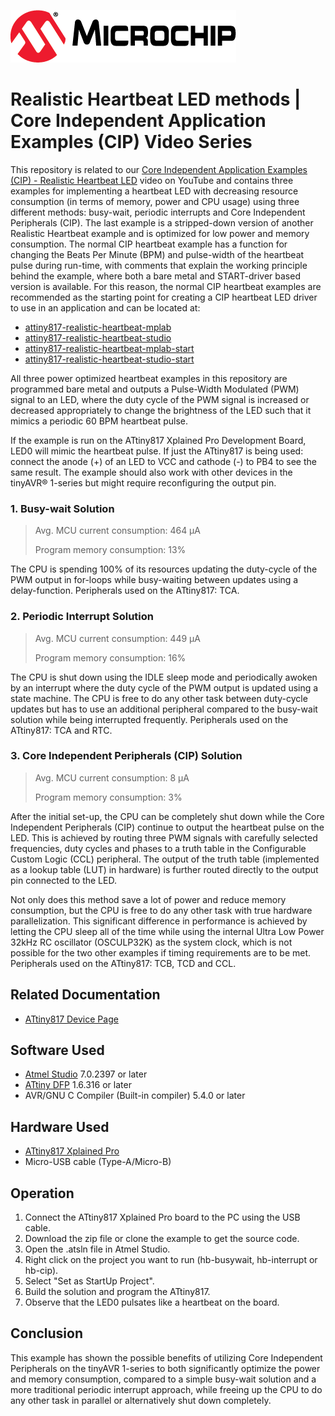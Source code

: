 <!-- Please do not change this logo with link -->

[![MCHP](images/microchip.png)](https://www.microchip.com)

# Realistic Heartbeat LED methods | Core Independent Application Examples (CIP) Video Series

This repository is related to our [Core Independent Application Examples (CIP) - Realistic Heartbeat LED](https://www.youtube.com/channel/UCU_N4jDOub9J8splDAPiMWA) video on YouTube and contains three examples for implementing a heartbeat LED with decreasing resource consumption (in terms of memory, power and CPU usage) using three different methods: busy-wait, periodic interrupts and Core Independent Peripherals (CIP). The last example is a stripped-down version of another Realistic Heartbeat example and is optimized for low power and memory consumption. The normal CIP heartbeat example has a function for changing the Beats Per Minute (BPM) and pulse-width of the heartbeat pulse during run-time, with comments that explain the working principle behind the example, where both a bare metal and START-driver based version is available. For this reason, the normal CIP heartbeat examples are recommended as the starting point for creating a CIP heartbeat LED driver to use in an application and can be located at:

- [attiny817-realistic-heartbeat-mplab](https://github.com/microchip-pic-avr-examples/attiny817-realistic-heartbeat-mplab)
- [attiny817-realistic-heartbeat-studio](https://github.com/microchip-pic-avr-examples/attiny817-realistic-heartbeat-studio)
- [attiny817-realistic-heartbeat-mplab-start](https://github.com/microchip-pic-avr-examples/attiny817-realistic-heartbeat-mplab-start)
- [attiny817-realistic-heartbeat-studio-start](https://github.com/microchip-pic-avr-examples/attiny817-realistic-heartbeat-studio-start)

All three power optimized heartbeat examples in this repository are programmed bare metal and outputs a Pulse-Width Modulated (PWM) signal to an LED, where the duty cycle of the PWM signal is increased or decreased appropriately to change the brightness of the LED such that it mimics a periodic 60 BPM heartbeat pulse.

If the example is run on the ATtiny817 Xplained Pro Development Board, LED0 will mimic the heartbeat pulse. If just the ATtiny817 is being used: connect the anode (+) of an LED to VCC and cathode (-) to PB4 to see the same result. The example should also work with other devices in the tinyAVR® 1-series but might require reconfiguring the output pin.

### 1. Busy-wait Solution

> Avg. MCU current consumption: 464 μA
>
> Program memory consumption:   13%

The CPU is spending 100% of its resources updating the duty-cycle of the PWM output in for-loops while busy-waiting between updates using a delay-function. Peripherals used on the ATtiny817: TCA.

### 2. Periodic Interrupt Solution

> Avg. MCU current consumption: 449 μA
>
> Program memory consumption:   16%

The CPU is shut down using the IDLE sleep mode and periodically awoken by an interrupt where the duty cycle of the PWM output is updated using a state machine. The CPU is free to do any other task between duty-cycle updates but has to use an additional peripheral compared to the busy-wait solution while being interrupted frequently. Peripherals used on the ATtiny817: TCA and RTC.

### 3. Core Independent Peripherals (CIP) Solution

> Avg. MCU current consumption: 8 μA
>
> Program memory consumption:   3%

After the initial set-up, the CPU can be completely shut down while the Core Independent Peripherals (CIP) continue to output the heartbeat pulse on the LED. This is achieved by routing three PWM signals with carefully selected frequencies, duty cycles and phases to a truth table in the Configurable Custom Logic (CCL) peripheral. The output of the truth table (implemented as a lookup table (LUT) in hardware) is further routed directly to the output pin connected to the LED.

Not only does this method save a lot of power and reduce memory consumption, but the CPU is free to do any other task with true hardware parallelization. This significant difference in performance is achieved by letting the CPU sleep all of the time while using the internal Ultra Low Power 32kHz RC oscillator (OSCULP32K) as the system clock, which is not possible for the two other examples if timing requirements are to be met. Peripherals used on the ATtiny817: TCB, TCD and CCL.

## Related Documentation

- [ATtiny817 Device Page](https://www.microchip.com/wwwproducts/en/ATtiny817)

## Software Used

- [Atmel Studio](https://www.microchip.com/mplab/avr-support/atmel-studio-7) 7.0.2397 or later
- [ATtiny DFP](http://packs.download.atmel.com/) 1.6.316 or later
- AVR/GNU C Compiler (Built-in compiler) 5.4.0 or later

## Hardware Used

- [ATtiny817 Xplained Pro](https://www.microchip.com/DevelopmentTools/ProductDetails/attiny817-xpro)
- Micro-USB cable (Type-A/Micro-B)

## Operation

1. Connect the ATtiny817 Xplained Pro board to the PC using the USB cable.
2. Download the zip file or clone the example to get the source code.
3. Open the .atsln file in Atmel Studio.
4. Right click on the project you want to run (hb-busywait, hb-interrupt or hb-cip).
5. Select "Set as StartUp Project".
6. Build the solution and program the ATtiny817.
7. Observe that the LED0 pulsates like a heartbeat on the board.

## Conclusion

This example has shown the possible benefits of utilizing Core Independent Peripherals on the tinyAVR 1-series to both significantly optimize the power and memory consumption, compared to a simple busy-wait solution and a more traditional periodic interrupt approach, while freeing up the CPU to do any other task in parallel or alternatively shut down completely.